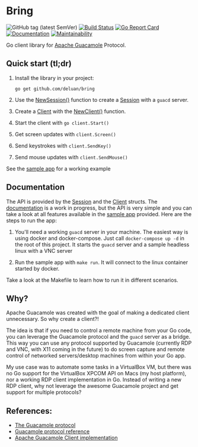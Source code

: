 # Bring
![GitHub tag (latest SemVer)](https://img.shields.io/github/v/tag/deluan/bring?label=latest)
[![Build Status](https://github.com/deluan/bring/workflows/CI/badge.svg)](https://github.com/deluan/bring/actions)
[![Go Report Card](https://goreportcard.com/badge/github.com/deluan/bring)](https://goreportcard.com/report/github.com/deluan/bring)
[![Documentation](https://img.shields.io/badge/godoc-reference-5272B4.svg?style=flat)](https://godoc.org/github.com/deluan/bring) 
[![Maintainability](https://api.codeclimate.com/v1/badges/6837751f9b4305e56843/maintainability)](https://codeclimate.com/github/deluan/rest/maintainability)

Go client library for [Apache Guacamole](http://guacamole.apache.org) Protocol.

## Quick start (tl;dr)

1. Install the library in your project: 
        
       go get github.com/deluan/bring

2. Use the [NewSession()](https://godoc.org/github.com/deluan/bring#NewSession) function to create a [Session](https://godoc.org/github.com/deluan/bring#Session) with a `guacd` server.
3. Create a [Client](https://godoc.org/github.com/deluan/bring#Client) with the [NewClient()](https://godoc.org/github.com/deluan/bring#NewClient) function.
4. Start the client with `go client.Start()`
5. Get screen updates with `client.Screen()`
6. Send keystrokes with `client.SendKey()`
7. Send mouse updates with `client.SendMouse()`  
 
See the [sample app](sample/main.go) for a working example

## Documentation

The API is provided by the [Session](https://godoc.org/github.com/deluan/bring#Session) 
and the [Client](https://godoc.org/github.com/deluan/bring#Client) structs. 
The [documentation](https://godoc.org/github.com/deluan/bring) is a work in progress, 
but the API is very simple and you can take a look at all features available in the 
[sample app](sample) provided. Here are the steps to run the app:

1) You'll need a working `guacd` server in your machine. The easiest way is using docker 
and docker-compose. Just call `docker-compose up -d` in the root of this project. It 
starts the `guacd` server and a sample headless linux with a VNC server

2) Run the sample app with `make run`. It will connect to the linux container started by docker.

Take a look at the Makefile to learn how to run it in different scenarios.

## Why?

Apache Guacamole was created with the goal of making a dedicated client unnecessary. 
So why create a client?!

The idea is that if you need to control a remote machine from your Go code, you can 
leverage the Guacamole protocol and the `guacd` server as a bridge. This way you can 
use any protocol supported by Guacamole (currently RDP and VNC, with X11 coming in 
the future) to do screen capture and remote control of networked servers/desktop 
machines from within your Go app.

My use case was to automate some tasks in a VirtualBox VM, but there was no Go support 
for the VirtualBox XPCOM API on Macs (my host platform), nor a working RDP client 
implementation in Go. Instead of writing a new RDP client, why not leverage the awesome 
Guacamole project and get support for multiple protocols?

## References:
- [The Guacamole protocol](http://guacamole.apache.org/doc/gug/guacamole-protocol.html)
- [Guacamole protocol reference](http://guacamole.apache.org/doc/gug/protocol-reference.html#rect-instruction)
- [Apache Guacamole Client implementation](https://github.com/apache/guacamole-client/tree/master/guacamole-common-js)
